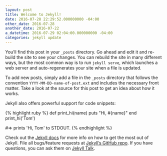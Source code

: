 ```yaml
---
layout: post
title: Welcome to Jekyll!
date: 2016-07-28 22:29:52.000000000 -04:00
other_date: 2016-07-28
another_date: 2016-07-22
a_datetime: 2016-07-29 02:04:00.000000000 -04:00
categories: jekyll update
---
```

You’ll find this post in your `_posts` directory. Go ahead and edit it and re-build the site to see your changes. You can rebuild the site in many different ways, but the most common way is to run `jekyll serve`, which launches a web server and auto-regenerates your site when a file is updated.

To add new posts, simply add a file in the `_posts` directory that follows the convention `YYYY-MM-DD-name-of-post.ext` and includes the necessary front matter. Take a look at the source for this post to get an idea about how it works.

Jekyll also offers powerful support for code snippets:

{% highlight ruby %} def print_hi(name) puts "Hi, #{name}" end print_hi('Tom')

#=> prints 'Hi, Tom' to STDOUT. {% endhighlight %}

Check out the [Jekyll docs](http://jekyllrb.com/docs/home) for more info on how to get the most out of Jekyll. File all bugs/feature requests at [Jekyll’s GitHub repo](https://github.com/jekyll/jekyll). If you have questions, you can ask them on [Jekyll Talk](https://talk.jekyllrb.com/).
